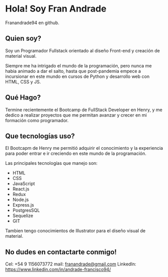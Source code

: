 # Hola! Soy Fran Andrade

Franandrade94 en github.

## Quien soy?

Soy un Programador Fullstack orientado al diseño Front-end y creación de material visual.

Siempre me ha intrigado el mundo de la programación, pero nunca me habia animado a dar el salto, hasta que post-pandemia empece a incursionar en este mundo en cursos de Python y desarrollo web con HTML, CSS y JS.

## Qué Hago?

Termine recientemente el Bootcamp de FullStack Developer en Henry, y me dedico a realizar proyectos que me permitan avanzar  y crecer en mi formación como programador.

## Que tecnologías uso?

El Bootcapm de Henry me permitió adquirir el conocimiento y la experiencia para poder entrar e ir creciendo en este mundo de la programación.

Las principales tecnologías que manejo son:

  - HTML
  - CSS
  - JavaScript
  - React.js
  - Redux
  - Node.js
  - Express.js
  - PostgresSQL
  - Sequelize
  - GIT

Tambien tengo conocimientos de Illustrator para el diseño visual de material.

## No dudes en contactarte conmigo!

Cel: +54 9 1156073772
mail: franandrade@gmail.com
LinkedIn: https://www.linkedin.com/in/andrade-francisco94/
